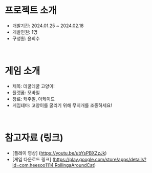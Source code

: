 # 프로젝트 소개
- 개발기간: 2024.01.25 ~ 2024.02.18
- 개발인원: 1명
- 구성원: 윤희수  
<br/>

# 게임 소개
- 제목: 데굴데굴 고양이!
- 플랫폼: 모바일
- 장르: 캐주얼, 아케이드
- 게임테마: 고양이를 굴리기 위해 무지개를 조종하세요!
<br/>

# 참고자료 (링크)
- [플레이 영상] (https://youtu.be/ubYsPBXZzJk)
- [게임 다운로드 링크] (https://play.google.com/store/apps/details?id=com.heesoo1114.RollingaAroundCat)
